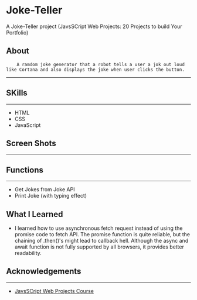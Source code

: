 # Joke-Teller 
A Joke-Teller project (JavsSCript Web Projects: 20 Projects to build Your Portfolio)

## About 
```
    A ramdom joke generator that a robot tells a user a jok out loud like Cortana and also displays the joke when user clicks the button. 
```
<!--Line -->
___

## SKills
___       
*  HTML
*  CSS
*  JavaScript

## Screen Shots

___    
## Functions 
---
*   Get Jokes from Joke API
*   Print Joke (with typing effect)

## What I Learned 
*   I learned how to use asynchronous fetch request instead of using the promise code to fetch API. The promise function is quite reliable, but the chaining of .then()'s might lead to callback hell. Although the async and await function is not fully supported by all browsers, it provides better readability. 

## Acknowledgements 
___
* [JavsSCript Web Projects Course](https://www.udemy.com/course/javascript-web-projects-to-build-your-portfolio-resume/)
